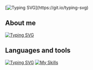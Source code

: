[![Typing SVG](https://readme-typing-svg.demolab.com?font=Fira+Code&size=40&pause=1000&width=435&height=150&lines=Hello+there+!)](https://git.io/typing-svg)
## About me
[![Typing SVG](https://readme-typing-svg.demolab.com?font=Fira+Code&pause=500&width=435&lines=My+name+is+Anton;And+i+am+Junior+Front+end+developer)](https://git.io/typing-svg)
## Languages and tools
[![Typing SVG](https://readme-typing-svg.demolab.com?font=Fira+Code&pause=1000&width=435&lines=Here+you+can+see+my+tech+stack%3A)](https://git.io/typing-svg)
[![My Skills](https://skillicons.dev/icons?i=js,ts,react,redux,sass,css,html,vscode,figma,graphql,jquery,nodejs,ps,github,styledcomponents,bootstrap&perline=8)](https://skillicons.dev)
